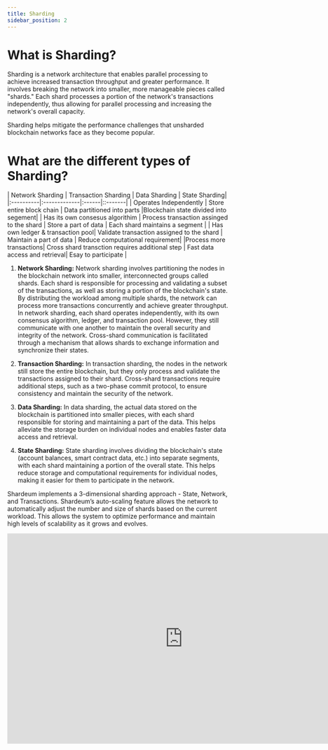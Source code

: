 ```yaml
---
title: Sharding
sidebar_position: 2
---
```


# What is Sharding?


Sharding is a network architecture that enables parallel processing to achieve increased transaction throughput and greater performance. It involves breaking the network into smaller, more manageable pieces called "shards." Each shard processes a portion of the network's transactions independently, thus allowing for parallel processing and increasing the network's overall capacity.

Sharding helps mitigate the performance challenges that unsharded blockchain networks face as they become popular.

# What are the different types of Sharding?

| Network Sharding  | Transaction Sharding      |  Data Sharding | State Sharding|
|:----------|:-------------|:------|::-------|
| Operates Independently | Store entire block chain | Data partitioned into parts |Blockchain state divided into segement|
| Has its own consesus algorithim | Process transaction assinged to the shard   |  Store a part of data | Each shard maintains a segment  |
| Has own ledger & transaction pool| Validate transaction assigned to the shard |   Maintain a part of data | Reduce computational requirement|
|Process more transactions| Cross shard transction requires additional step | Fast data access and retrieval|  Esay to participate   |

1. **Network Sharding:**  Network sharding involves partitioning the nodes in the blockchain network into smaller, interconnected groups called shards. Each shard is responsible for processing and validating a subset of the transactions, as well as storing a portion of the blockchain's state. By distributing the workload among multiple shards, the network can process more transactions concurrently and achieve greater throughput. In network sharding, each shard operates independently, with its own consensus algorithm, ledger, and transaction pool. However, they still communicate with one another to maintain the overall security and integrity of the network. Cross-shard communication is facilitated through a mechanism that allows shards to exchange information and synchronize their states.

2. **Transaction Sharding:** In transaction sharding, the nodes in the network still store the entire blockchain, but they only process and validate the transactions assigned to their shard. Cross-shard transactions require additional steps, such as a two-phase commit protocol, to ensure consistency and maintain the security of the network.

3. **Data Sharding:** In data sharding, the actual data stored on the blockchain is partitioned into smaller pieces, with each shard responsible for storing and maintaining a part of the data. This helps alleviate the storage burden on individual nodes and enables faster data access and retrieval.

4. **State Sharding:** State sharding involves dividing the blockchain's state (account balances, smart contract data, etc.) into separate segments, with each shard maintaining a portion of the overall state. This helps reduce storage and computational requirements for individual nodes, making it easier for them to participate in the network.

Shardeum implements a 3-dimensional sharding approach - State, Network, and Transactions. Shardeum’s auto-scaling feature allows the network to automatically adjust the number and size of shards based on the current workload. This allows the system to optimize performance and maintain high levels of scalability as it grows and evolves.


<iframe width="800" height="480" src="https://www.youtube.com/embed/SZpjvWMfgDA" title="YouTube video player" frameborder="0" allow="accelerometer; autoplay; clipboard-write; encrypted-media; gyroscope; picture-in-picture; web-share" allowfullscreen></iframe>